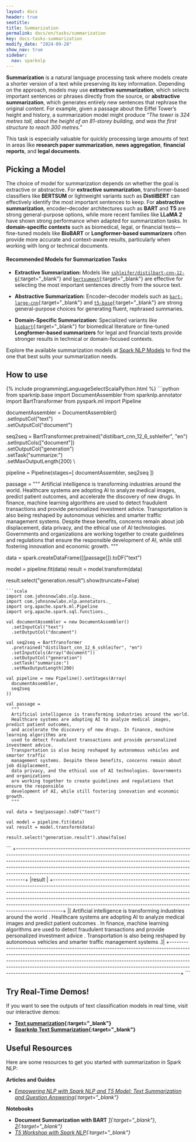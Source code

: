 ```yaml
---
layout: docs  
header: true  
seotitle:  
title: Summarization  
permalink: docs/en/tasks/summarization  
key: docs-tasks-summarization  
modify_date: "2024-09-28"  
show_nav: true  
sidebar:  
  nav: sparknlp  
---
```


**Summarization** is a natural language processing task where models create a shorter version of a text while preserving its key information. Depending on the approach, models may use **extractive summarization**, which selects important sentences or phrases directly from the source, or **abstractive summarization**, which generates entirely new sentences that rephrase the original content. For example, given a passage about the Eiffel Tower’s height and history, a summarization model might produce *“The tower is 324 metres tall, about the height of an 81-storey building, and was the first structure to reach 300 metres.”*

This task is especially valuable for quickly processing large amounts of text in areas like **research paper summarization**, **news aggregation**, **financial reports**, and **legal documents**.

## Picking a Model  

The choice of model for summarization depends on whether the goal is extractive or abstractive. For **extractive summarization**, transformer-based classifiers like **BERTSUM** or lightweight variants such as **DistilBERT** can effectively identify the most important sentences to keep. For **abstractive summarization**, encoder–decoder architectures such as **BART** and **T5** are strong general-purpose options, while more recent families like **LLaMA 2** have shown strong performance when adapted for summarization tasks. In **domain-specific contexts** such as biomedical, legal, or financial texts—fine-tuned models like **BioBART** or **Longformer-based summarizers** often provide more accurate and context-aware results, particularly when working with long or technical documents.  

#### Recommended Models for Summarization Tasks  

- **Extractive Summarization:** Models like [`sshleifer/distilbart-cnn-12-6`](https://sparknlp.org/2025/02/05/distilbart_cnn_12_6_sshleifer_en.html){:target="_blank"} and [`bertsumext`](https://github.com/nlpyang/PreSumm){:target="_blank"} are effective for selecting the most important sentences directly from the source text.  

- **Abstractive Summarization:** Encoder–decoder models such as [`bart-large-cnn`](https://sparknlp.org/2025/01/26/bart_large_cnn_facebook_en.html){:target="_blank"} and [`t5-base`](https://sparknlp.org/2021/01/08/t5_base_en.html){:target="_blank"} are strong general-purpose choices for generating fluent, rephrased summaries.  

- **Domain-Specific Summarization:** Specialized variants like [`biobart`](https://sparknlp.org/2025/01/24/biobart_base_en.html){:target="_blank"} for biomedical literature or fine-tuned **Longformer-based summarizers** for legal and financial texts provide stronger results in technical or domain-focused contexts.  

Explore the available summarization models at [Spark NLP Models](https://sparknlp.org/models) to find the one that best suits your summarization needs.

## How to use

<div class="tabs-box" markdown="1">
{% include programmingLanguageSelectScalaPython.html %}
```python
from sparknlp.base import DocumentAssembler
from sparknlp.annotator import BartTransformer
from pyspark.ml import Pipeline

documentAssembler = DocumentAssembler() \
    .setInputCol("text") \
    .setOutputCol("document")

seq2seq = BartTransformer.pretrained("distilbart_cnn_12_6_sshleifer", "en") \
    .setInputCols(["document"]) \
    .setOutputCol("generation") \
    .setTask("summarize:") \
    .setMaxOutputLength(200) \

pipeline = Pipeline(stages=[
    documentAssembler, 
    seq2seq
])

passage = """
Artificial intelligence is transforming industries around the world. 
Healthcare systems are adopting AI to analyze medical images, predict patient outcomes, 
and accelerate the discovery of new drugs. In finance, machine learning algorithms are 
used to detect fraudulent transactions and provide personalized investment advice. 
Transportation is also being reshaped by autonomous vehicles and smarter traffic 
management systems. Despite these benefits, concerns remain about job displacement, 
data privacy, and the ethical use of AI technologies. Governments and organizations 
are working together to create guidelines and regulations that ensure the responsible 
development of AI, while still fostering innovation and economic growth.
"""

data = spark.createDataFrame([[passage]]).toDF("text")

model = pipeline.fit(data)
result = model.transform(data)

result.select("generation.result").show(truncate=False)

```
```scala
import com.johnsnowlabs.nlp.base._
import com.johnsnowlabs.nlp.annotators._
import org.apache.spark.ml.Pipeline
import org.apache.spark.sql.functions._

val documentAssembler = new DocumentAssembler()
  .setInputCol("text")
  .setOutputCol("document")

val seq2seq = BartTransformer
  .pretrained("distilbart_cnn_12_6_sshleifer", "en")
  .setInputCols(Array("document"))
  .setOutputCol("generation")
  .setTask("summarize:")
  .setMaxOutputLength(200)

val pipeline = new Pipeline().setStages(Array(
  documentAssembler,
  seq2seq
))

val passage =
  """
  Artificial intelligence is transforming industries around the world.
  Healthcare systems are adopting AI to analyze medical images, predict patient outcomes,
  and accelerate the discovery of new drugs. In finance, machine learning algorithms are
  used to detect fraudulent transactions and provide personalized investment advice.
  Transportation is also being reshaped by autonomous vehicles and smarter traffic
  management systems. Despite these benefits, concerns remain about job displacement,
  data privacy, and the ethical use of AI technologies. Governments and organizations
  are working together to create guidelines and regulations that ensure the responsible
  development of AI, while still fostering innovation and economic growth.
  """

val data = Seq(passage).toDF("text")

val model = pipeline.fit(data)
val result = model.transform(data)

result.select("generation.result").show(false)

```
</div>

<div class="tabs-box" markdown="1">
```
+----------------------------------------------------------------------------------------------------------------------------------------------------------------------------------------------------------------------------------------------------------------------------------------------------------------------------------------------------------------------------------------------------------+
|result                                                                                                                                                                                                                                                                                                                                                                                                    |
+----------------------------------------------------------------------------------------------------------------------------------------------------------------------------------------------------------------------------------------------------------------------------------------------------------------------------------------------------------------------------------------------------------+
|[ Artificial intelligence is transforming industries around the world . Healthcare systems are adopting AI to analyze medical images and predict patient outcomes . In finance, machine learning algorithms are used to detect fraudulent transactions and provide personalized investment advice . Transportation is also being reshaped by autonomous vehicles and smarter traffic management systems .]|
+----------------------------------------------------------------------------------------------------------------------------------------------------------------------------------------------------------------------------------------------------------------------------------------------------------------------------------------------------------------------------------------------------------+
```
</div>

## Try Real-Time Demos!

If you want to see the outputs of text classification models in real time, visit our interactive demos:

- **[Text summarization](https://demo.johnsnowlabs.com/public/TEXT_SUMMARIZATION/){:target="_blank"}**
- **[Sparknlp Text Summarization](https://huggingface.co/spaces/abdullahmubeen10/sparknlp-bert-annotators){:target="_blank"}**

## Useful Resources

Here are some resources to get you started with summarization in Spark NLP:

**Articles and Guides**
- *[Empowering NLP with Spark NLP and T5 Model: Text Summarization and Question Answering](https://www.johnsnowlabs.com/empowering-nlp-with-spark-nlp-and-t5-model-text-summarization-and-question-answering/){:target="_blank"}*

**Notebooks**
- **Document Summarization with BART** *[1](https://github.com/JohnSnowLabs/spark-nlp-workshop/blob/master/tutorials/Certification_Trainings/Public/08.Summarization_with_BART.ipynb){:target="_blank"}*, *[2](https://github.com/JohnSnowLabs/spark-nlp-workshop/blob/master/tutorials/Certification_Trainings/Public/08.Summarization_with_BART.ipynb){:target="_blank"}* 
- *[T5 Workshop with Spark NLP](https://github.com/JohnSnowLabs/spark-nlp-workshop/blob/master/tutorials/Certification_Trainings/Public/10.1_T5_Workshop_with_Spark_NLP.ipynb){:target="_blank"}*